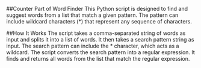 ##Counter Part of Word Finder
This Python script is designed to find and suggest words from a list that match a given pattern. The pattern can include wildcard characters (*) that represent any sequence of characters.

##How It Works
The script takes a comma-separated string of words as input and splits it into a list of words.
It then takes a search pattern string as input. The search pattern can include the * character, which acts as a wildcard.
The script converts the search pattern into a regular expression.
It finds and returns all words from the list that match the regular expression.
